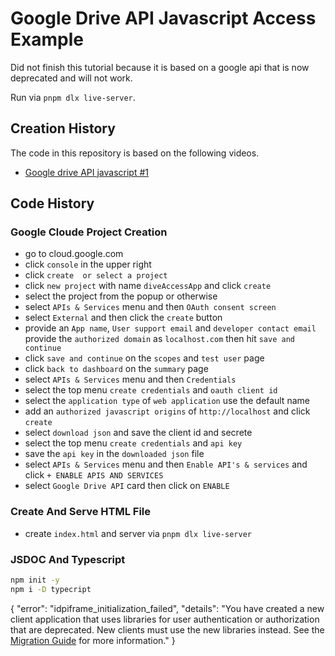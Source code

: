 # Google Drive API Javascript Access Example

Did not finish this tutorial because it is based on
a google api that is now deprecated and will not work.

Run via `pnpm dlx live-server`.

## Creation History

The code in this repository is based on the following videos.

- [Google drive API javascript #1](https://youtu.be/JBtA44OMelk?si=eT6sFaqjdr8zfOKw)

## Code History

### Google Cloude Project Creation

- go to cloud.google.com
- click `console` in the upper right
- click `create  or select a project`
- click `new project` with name `diveAccessApp` and click `create`
- select the project from the popup or otherwise
- select `APIs & Services` menu and then `OAuth consent screen`
- select `External` and then click the `create` button
- provide an `App name`, `User support email` and `developer contact email`
  provide the `authorized domain` as `localhost.com` then hit `save and continue`
- click `save and continue` on the `scopes` and `test user` page
- click `back to dashboard` on the `summary` page
- select `APIs & Services` menu and then `Credentials`
- select the top menu `create credentials` and `oauth client id`
- select the `application type` of `web application` use the default name
- add an `authorized javascript origins` of `http://localhost` and click `create`
- select `download json` and save the client id and secrete
- select the top menu `create credentials` and `api key`
- save the `api key` in the `downloaded json` file
- select `APIs & Services` menu and then `Enable API's & services` and click `+ ENABLE APIS AND SERVICES`
- select `Google Drive API` card then click on `ENABLE`

### Create And Serve HTML File

- create `index.html` and server via `pnpm dlx live-server`

### JSDOC And Typescript

```bash
npm init -y
npm i -D typecript
```

{
"error": "idpiframe_initialization_failed",
"details": "You have created a new client application that uses libraries for user authentication or authorization that are deprecated. New clients must use the new libraries instead. See the [Migration Guide](https://developers.google.com/identity/gsi/web/guides/gis-migration) for more information."
}
